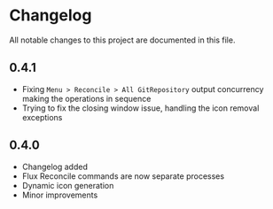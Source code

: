 # Changelog

All notable changes to this project are documented in this file.

## 0.4.1

- Fixing `Menu > Reconcile > All GitRepository` output concurrency making the operations in sequence
- Trying to fix the closing window issue, handling the icon removal exceptions

## 0.4.0

- Changelog added
- Flux Reconcile commands are now separate processes
- Dynamic icon generation
- Minor improvements